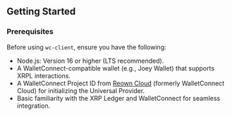 ## Getting Started

### Prerequisites

Before using `wc-client`, ensure you have the following:

- Node.js: Version 16 or higher (LTS recommended).
- A WalletConnect-compatible wallet (e.g., Joey Wallet) that supports XRPL interactions.
- A WalletConnect Project ID from [Reown Cloud](https://cloud.reown.com/) (formerly WalletConnect Cloud) for initializing the Universal Provider.
- Basic familiarity with the XRP Ledger and WalletConnect for seamless integration.

